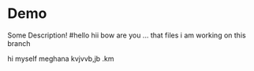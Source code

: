 # Demo

Some Description!
#hello hii bow are you ...
that files 
i am working on this branch

hi myself meghana
kvjvvb,jb .km
